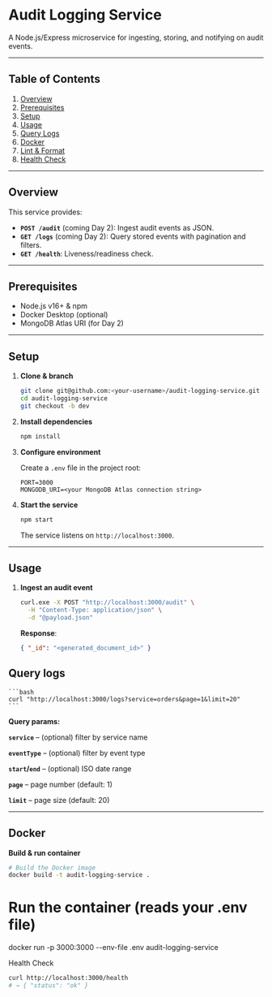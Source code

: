 # Audit Logging Service

A Node.js/Express microservice for ingesting, storing, and notifying on audit events.

---

## Table of Contents
1. [Overview](#overview)  
2. [Prerequisites](#prerequisites)  
3. [Setup](#setup)  
4. [Usage](#usage)  
5. [Query Logs](#querylogs)
6. [Docker](#docker)  
6. [Lint & Format](#lint--format)  
7. [Health Check](#health-check)  

---

## Overview

This service provides:

- **`POST /audit`** (coming Day 2): Ingest audit events as JSON.  
- **`GET /logs`** (coming Day 2): Query stored events with pagination and filters.  
- **`GET /health`**: Liveness/readiness check.

---

## Prerequisites

- Node.js v16+ & npm  
- Docker Desktop (optional)  
- MongoDB Atlas URI (for Day 2)

---

## Setup

1. **Clone & branch**
   ```bash
   git clone git@github.com:<your-username>/audit-logging-service.git
   cd audit-logging-service
   git checkout -b dev
   ```

2. **Install dependencies**

    ```bash
    npm install
    ```

3. **Configure environment**

   Create a `.env` file in the project root:

    ```env
    PORT=3000
    MONGODB_URI=<your MongoDB Atlas connection string>
    ```

4. **Start the service**

    ```bash
    npm start
    ```

   The service listens on `http://localhost:3000`.

---

## Usage

1. **Ingest an audit event**

    ```bash
    curl.exe -X POST "http://localhost:3000/audit" \
      -H "Content-Type: application/json" \
      -d "@payload.json"
    ```

   **Response**:

    ```json
    { "_id": "<generated_document_id>" }
    ```

## Query logs

    ```bash
    curl "http://localhost:3000/logs?service=orders&page=1&limit=20"
    ```

   **Query params:**

   **`service`** – (optional) filter by service name

   **`eventType`** – (optional) filter by event type

   **`start`/`end`** – (optional) ISO date range

   **`page`** – page number (default: 1)

   **`limit`** – page size (default: 20)

---

## Docker

**Build & run container**

   ```bash
   # Build the Docker image
   docker build -t audit-logging-service .
   ```

# Run the container (reads your .env file)
docker run -p 3000:3000 --env-file .env audit-logging-service

Health Check

   ```bash
   curl http://localhost:3000/health
   # → { "status": "ok" }
   ```